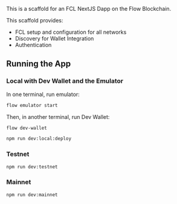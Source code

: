 This is a scaffold for an FCL NextJS Dapp on the Flow Blockchain.

This scaffold provides:

- FCL setup and configuration for all networks
- Discovery for Wallet Integration
- Authentication

## Running the App

### Local with Dev Wallet and the Emulator

In one terminal, run emulator: 

```bash
flow emulator start
```

Then, in another terminal, run Dev Wallet:

```bash
flow dev-wallet
```

```bash
npm run dev:local:deploy
```

### Testnet

```bash
npm run dev:testnet
```

### Mainnet

```bash
npm run dev:mainnet
```